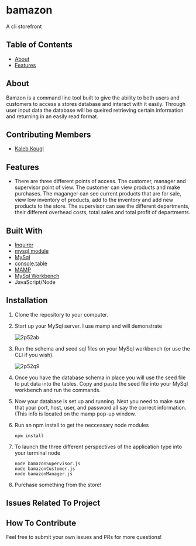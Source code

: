 # bamazon
A cli storefront

## Table of Contents

- [About](#about)
- [Features](#features)

## About
Bamzon is a command line tool built to give the ability to both users and customers to access a stores database and interact with it easily. Through user input data the database will be queired retrieving certain information and returning in an easily read format. 

## Contributing Members

* [Kaleb Kougl](https://github.com/Kaleb-kougl) 

## Features

* There are three different points of access. The customer, manager and supervisor point of view. The customer can view products and make purchases. The maganger can see current products that are for sale, view low inventory of products, add to the inventory and add new products to the store. The supervisor can see the different departments, their different overhead costs, total sales and total profit of departments.


## Built With
* [Inquirer](https://www.npmjs.com/package/inquirer)
* [mysql module](https://www.npmjs.com/package/mysql)
* [MySql](https://www.mysql.com/)
* [console.table](https://www.npmjs.com/package/console.table)
* [MAMP](https://www.mamp.info/en/)
* [MySql Workbench](https://www.mysql.com/products/workbench/)
* JavaScript/Node

## Installation

1. Clone the repository to your computer.
1. Start up your MySql server. I use mamp and will demonstrate

    ![2p52ab](https://user-images.githubusercontent.com/33531057/50064331-2f217000-0176-11e9-8d3b-9c8dd8811478.gif)

1. Run the schema and seed sql files on your MySql workbench (or use the CLI if you wish). 

    ![2p52q9](https://user-images.githubusercontent.com/33531057/50064334-3183ca00-0176-11e9-8327-5ffa609222e3.gif)

1. Once you have the database schema in place you will use the seed file to put data into the tables. Copy and paste the seed file into your MySql workbench and run the commands. 
1. Now your database is set up and running. Next you need to make sure that your port, host, user, and password all say the correct information. (This info is located on the mamp pop-up window. 
1. Run an npm install to get the neccessary node modules
     ```
     npm install
     ```
1. To launch the three different perspectives of the application type into your terminal node <FileName>
     ```
     node bamazonSupervisor.js
     node bamazonCustomer.js
     node bamazonManager.js
     ```
1. Purchase something from the store!

## Issues Related To Project



## How To Contribute

Feel free to submit your own issues and PRs for more questions!
